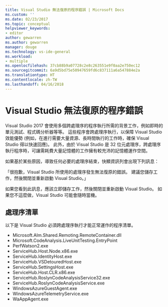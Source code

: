 ```yaml
---
title: Visual Studio 無法復原的程序錯誤 | Microsoft Docs
ms.custom: ''
ms.date: 02/23/2017
ms.topic: conceptual
helpviewer_keywords:
- editor
author: gewarren
ms.author: gewarren
manager: douge
ms.technology: vs-ide-general
ms.workload:
- multiple
ms.openlocfilehash: 37cb88b9a07728c2e8c263551e9f0aa2e750ec12
ms.sourcegitcommit: 6a9d5bd75e50947659fd6c837111a6a547884e2a
ms.translationtype: HT
ms.contentlocale: zh-TW
ms.lasthandoff: 04/16/2018
---
```

# Visual Studio 無法復原的程序錯誤

Visual Studio 2017 會使用多個跨處理序的程序執行所需的背景工作，例如即時的單元測試、程式碼分析器等等。 這些程序會跨處理序執行，以保障 Visual Studio 效能優勢 (例如，在進行需要大量資源、長時間執行的工作時，確保 Visual Studio 得以快速回應)。 此外，由於 Visual Studio 是 32 位元處理序，跨處理序執行程序時，可讓需耗費大量記憶體的工作擁有較充沛的記憶體運作空間。

如果基於某些原因，導致任何必要的處理序結束，快顯資訊列會出現下列訊息：

「很抱歉，Visual Studio 所使用的處理序發生無法復原的錯誤。 建議您儲存工作，然後關閉並重新啟動 Visual Studio。」

如果您看到此訊息，應該立即儲存工作，然後關閉並重新啟動 Visual Studio。 如果您不這麼做，Visual Studio 可能會隨時當機。

## 處理序清單

以下是 Visual Studio 必須跨處理序執行才能正常運作的程序清單。

- Microsoft.Alm.Shared.Remoting.RemoteContainer.dll
- Microsoft.CodeAnalysis.LiveUnitTesting.EntryPoint
- PerfWatson2.exe
- ServiceHub.Host.Node.x86.exe
- ServiceHub.IdentityHost.exe
- ServiceHub.VSDetouredHost.exe
- ServiceHub.SettingsHost.exe
- ServiceHub.Host.CLR.x86.exe
- ServiceHub.RoslynCodeAnalysisService32.exe
- ServiceHub.RoslynCodeAnalysisService.exe
- WindowsAzureGuestAgent.exe
- WindowsAzureTelemetryService.exe
- WaAppAgent.exe
